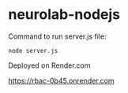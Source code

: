 # neurolab-nodejs

Command to run server.js file:

```node server.js```


Deployed on Render.com

https://rbac-0b45.onrender.com
